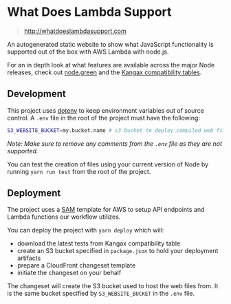 # What Does Lambda Support

> http://whatdoeslambdasupport.com

An autogenerated static website to show what JavaScript functionality is
supported out of the box with AWS Lambda with node.js.

For an in depth look at what features are available across the major Node
releases, check out [node.green](http://node.green/) and the
[Kangax compatibility tables](http://kangax.github.io/compat-table/).


## Development

This project uses [dotenv](https://www.npmjs.com/package/dotenv) to
keep environment variables out of source control. A `.env` file
in the root of the project must have the following:

```bash
S3_WEBSITE_BUCKET=my.bucket.name # s3 bucket to deploy compiled web files to
```

_Note: Make sure to remove any comments from the `.env` file as they
are not supported._

You can test the creation of files using your current version of Node by
running `yarn run test` from the root of the project.


## Deployment

The project uses a [SAM](https://github.com/awslabs/serverless-application-model)
template for AWS to setup API endpoints and Lambda functions our
workflow utilizes.

You can deploy the project with `yarn deploy` which will:

- download the latest tests from Kangax compatibility table
- create an S3 bucket specified in `package.json` to hold your deployment artifacts
- prepare a CloudFront changeset template
- initiate the changeset on your behalf

The changeset will create the S3 bucket used to host the web files from. It is
the same bucket specified by `S3_WEBSITE_BUCKET` in the `.env` file.
